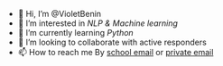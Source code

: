 - 👋 Hi, I’m @VioletBenin
- 👀 I’m interested in *NLP & Machine learning*
- 🌱 I’m currently learning *Python*
- 💞️ I’m looking to collaborate with active responders
- 📫 How to reach me By [school email](mailto:alybx6@nottingham.ac.uk) or [private email](mailto:violetbenin@outlook.com)

<!---
VioletBenin/VioletBenin is a ✨ special ✨ repository because its `README.md` (this file) appears on your GitHub profile.
You can click the Preview link to take a look at your changes.
--->
